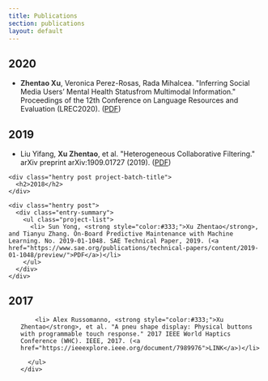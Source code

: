 ```yaml
---
title: Publications
section: publications
layout: default
---
```


<div class="hfeed">

  <div class="hentry post project-batch-title">
    <h2>2020</h2>
  </div>

  <div class="hentry post">
    <div class="entry-summary">
      <ul class="project-list">
        <li><strong style="color:#333;">Zhentao Xu</strong>, Veronica Perez-Rosas, Rada Mihalcea. "Inferring Social Media Users’ Mental Health Statusfrom Multimodal Information." Proceedings of the 12th Conference on Language Resources and Evaluation (LREC2020). (<a href="http://www.lrec-conf.org/proceedings/lrec2020/pdf/2020.lrec-1.772.pdf">PDF</a>) </li>
      </ul>
    </div>
  </div>




  <div class="hentry post project-batch-title">
    <h2>2019</h2>
  </div>

  <div class="hentry post">
    <div class="entry-summary">
      <ul class="project-list">
        <li>Liu Yifang, <strong style="color:#333;">Xu Zhentao</strong>, et al. "Heterogeneous Collaborative Filtering." arXiv preprint arXiv:1909.01727 (2019). (<a href="https://arxiv.org/pdf/1909.01727.pdf">PDF</a>)</li>
      </ul>
    </div>
  </div>
  
  
    <div class="hentry post project-batch-title">
      <h2>2018</h2>
    </div>
  
    <div class="hentry post">
      <div class="entry-summary">
        <ul class="project-list">
          <li> Sun Yong, <strong style="color:#333;">Xu Zhentao</strong>, and Tianyu Zhang. On-Board Predictive Maintenance with Machine Learning. No. 2019-01-1048. SAE Technical Paper, 2019. (<a href="https://www.sae.org/publications/technical-papers/content/2019-01-1048/preview/">PDF</a>)</li>
        </ul>
      </div>
    </div>




  <div class="hentry post project-batch-title">
    <h2>2017</h2>
  </div>

  <div class="hentry post">
    <div class="entry-summary">
      <ul class="project-list">
       
        <li> Alex Russomanno, <strong style="color:#333;">Xu Zhentao</strong>, et al. "A pneu shape display: Physical buttons with programmable touch response." 2017 IEEE World Haptics Conference (WHC). IEEE, 2017. (<a href="https://ieeexplore.ieee.org/document/7989976">LINK</a>)</li>
        
      </ul>
    </div>
  </div>


</div>
